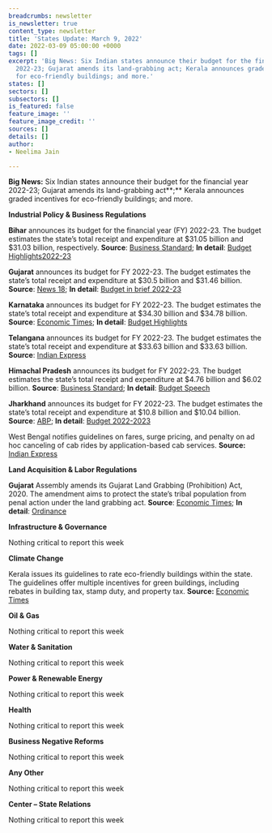```yaml
---
breadcrumbs: newsletter
is_newsletter: true
content_type: newsletter
title: 'States Update: March 9, 2022'
date: 2022-03-09 05:00:00 +0000
tags: []
excerpt: 'Big News: Six Indian states announce their budget for the financial year
  2022-23; Gujarat amends its land-grabbing act; Kerala announces graded incentives
  for eco-friendly buildings; and more.'
states: []
sectors: []
subsectors: []
is_featured: false
feature_image: ''
feature_image_credit: ''
sources: []
details: []
author:
- Neelima Jain

---
```

**Big News:** Six Indian states announce their budget for the financial year 2022-23; Gujarat amends its land-grabbing act**;** Kerala announces graded incentives for eco-friendly buildings; and more.

**Industrial Policy & Business Regulations**

**Bihar** announces its budget for the financial year (FY) 2022-23. The budget estimates the state’s total receipt and expenditure at $31.05 billion and $31.03 billion, respectively. **Source**: [Business Standard](https://www.business-standard.com/article/economy-policy/rs-2-37-trn-budget-presented-in-bihar-education-health-get-top-priority-122022801429_1.html); **In detail**: [Budget Highlights2022-23](https://state.bihar.gov.in/finance/cache/12/05-Mar-22/SHOW_DOCS/2.Budget%20Highlights%202022-23.pdf)

**Gujarat** announces its budget for FY 2022-23. The budget estimates the state’s total receipt and expenditure at $30.5 billion and $31.46 billion. **Source**: [News 18](https://www.news18.com/news/business/gujarats-budget-2022-23-rs-34884-crore-allocated-for-education-4831922.html); **In detail**: [Budget in brief 2022-23](https://financedepartment.gujarat.gov.in/Documents/Bud-Eng_1100_2022-3-3_212.pdf)

**Karnataka** announces its budget for FY 2022-23. The budget estimates the state’s total receipt and expenditure at $34.30 billion and $34.78 billion. **Source**: [Economic Times](https://economictimes.indiatimes.com/news/economy/policy/karnataka-budget-no-hike-in-taxes-rs-1000-crore-for-mekedatu-project/articleshow/89990283.cms); **In detail**: [Budget Highlights](https://finance.karnataka.gov.in/storage/pdf-files/Budget%20Highlights%202022-23.pdf)

**Telangana** announces its budget for FY 2022-23. The budget estimates the state’s total receipt and expenditure at $33.63 billion and $33.63 billion. **Source**: [Indian Express](https://indianexpress.com/article/cities/hyderabad/telangana-budget-harish-rao-bjp-mla-suspended-7804799/)

**Himachal Pradesh** announces its budget for FY 2022-23. The budget estimates the state’s total receipt and expenditure at $4.76 billion and $6.02 billion. **Source**: [Business Standard](https://www.business-standard.com/article/economy-policy/himachal-govt-presents-rs-51k-cr-fy23-budget-with-focus-on-social-security-122030400834_1.html); **In detail**: [Budget Speech](https://ebudget.hp.nic.in/Aspx/Anonymous/pdf/FS_Eng_2022.pdf)

**Jharkhand** announces its budget for FY 2022-23. The budget estimates the state’s total receipt and expenditure at $10.8 billion and $10.04 billion. **Source**: [ABP](https://news.abplive.com/states/jharkhand-finance-minister-presents-budget-for-fy-2022-23-check-sector-wise-allocation-here-rts-1516859); **In detail**: [Budget 2022-2023](https://finance.jharkhand.gov.in/ebook2022/BudgetSaar.html)

West Bengal notifies guidelines on fares, surge pricing, and penalty on ad hoc canceling of cab rides by application-based cab services. **Source:** [Indian Express](https://indianexpress.com/article/cities/kolkata/govt-stipulates-new-norms-to-regulate-app-based-cab-services-7801899/)

**Land Acquisition & Labor Regulations**

**Gujarat** Assembly amends its Gujarat Land Grabbing (Prohibition) Act, 2020. The amendment aims to protect the state’s tribal population from penal action under the land grabbing act. **Source**: [Economic Times](https://economictimes.indiatimes.com/news/india/gujarat-assembly-passes-amendment-bills-connected-to-land-grabbing-agriculture-university-acts/articleshow/89995748.cms); **In detail**: [Ordinance](https://lpd.gujarat.gov.in/assets/downloads/GujaratLandGrabbing_11012022.pdf)

**Infrastructure & Governance**

Nothing critical to report this week

**Climate Change**

Kerala issues its guidelines to rate eco-friendly buildings within the state. The guidelines offer multiple incentives for green buildings, including rebates in building tax, stamp duty, and property tax. **Source:** [Economic Times](https://energy.economictimes.indiatimes.com/news/power/green-buildings-kerala-government-issues-guidelines-on-incentives/89959072)

**Oil & Gas**

Nothing critical to report this week

**Water & Sanitation**

Nothing critical to report this week

**Power & Renewable Energy**

Nothing critical to report this week

**Health**

Nothing critical to report this week

**Business Negative Reforms**

Nothing critical to report this week

**Any Other**

Nothing critical to report this week

**Center – State Relations**

Nothing critical to report this week
